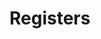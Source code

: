 # Registers

<!-- BEGIN CMDGEN util/regtool.py -d ./hw/top_daric2/ip_autogen/gpio/data/gpio.hjson -->
<!-- END CMDGEN -->
